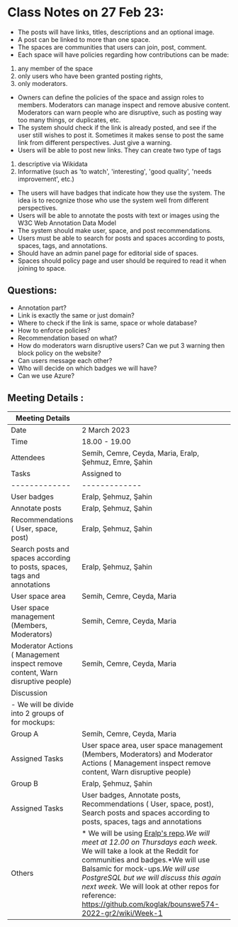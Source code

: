 # Class Notes on 27 Feb 23:

- The posts will have links, titles, descriptions and an optional image.
- A post can be linked to more than one space.
- The spaces are communities that users can join, post, comment.
- Each space will have policies regarding how contributions can be made:
1. any member of the space
2. only users who have been granted posting rights,
3. only moderators.
- Owners can define the policies of the space and assign roles to members. Moderators can manage inspect and remove abusive content. Moderators can warn people who are disruptive, such as posting way too many things, or duplicates, etc.
- The system should check if the link is already posted, and see if the user still wishes to post it. Sometimes it makes sense to post the same link from different perspectives. Just give a warning.
- Users will be able to post new links. They can create two type of tags
1. descriptive via Wikidata
2. Informative (such as 'to watch', 'interesting', 'good quality', 'needs improvement', etc.)
- The users will have badges that indicate how they use the system. The idea is to recognize those
who use the system well from different perspectives.
- Users will be able to annotate the posts with text or images using the W3C Web Annotation Data
Model
- The system should make user, space, and post recommendations.
- Users must be able to search for posts and spaces according to posts, spaces, tags, and
annotations.
- Should have an admin panel page for editorial side of spaces.
- Spaces should policy page and user should be required to read it when joining to space.


## Questions:
- Annotation part?
- Link is exactly the same or just domain?
- Where to check if the link is same, space or whole database?
- How to enforce policies?
- Recommendation based on what?
- How do moderators warn disruptive users? Can we put 3 warning then block policy on the website?
- Can users message each other?
- Who will decide on which badges we will have?
- Can we use Azure?



## Meeting Details :

| Meeting Details |   |
| ------------- | ------------- |
| Date  | 2 March 2023  |
| Time  | 18.00 - 19.00  |
| Attendees  | Semih, Cemre, Ceyda, Maria, Eralp, Şehmuz, Emre, Şahin  |
| Tasks  | Assigned to  |
| ------------- | ------------- |
| User badges  | Eralp, Şehmuz, Şahin  |
| Annotate posts  | Eralp, Şehmuz, Şahin |
| Recommendations ( User, space, post)  | Eralp, Şehmuz, Şahin  |
| Search posts and spaces according to posts, spaces, tags and annotations  | Eralp, Şehmuz, Şahin  |
|  User space area  | Semih, Cemre, Ceyda, Maria |
| User space management (Members, Moderators)  | Semih, Cemre, Ceyda, Maria|
| Moderator Actions ( Management inspect remove content, Warn disruptive people)  | Semih, Cemre, Ceyda, Maria  |
| Discussion  |      |
| - We will be divide into 2 groups of for mockups:||
|Group A |Semih, Cemre, Ceyda, Maria|
|Assigned Tasks|User space area, user space management (Members, Moderators) and Moderator Actions ( Management inspect remove content, Warn disruptive people)|
|Group B |Eralp, Şehmuz, Şahin|
|Assigned Tasks|User badges, Annotate posts, Recommendations ( User, space, post), Search posts and spaces according to posts, spaces, tags and annotations|
| Others  | * We will be using [Eralp's repo](https://github.com/eralp85/SWE-573.01).*We will meet at 12.00 on Thursdays each week.* We will take a look at the Reddit for communities and badges.*We will use Balsamic for mock-ups.*We will use PostgreSQL but we will discuss this again next week.* We will look at other repos for reference: https://github.com/koglak/bounswe574-2022-gr2/wiki/Week-1   |
